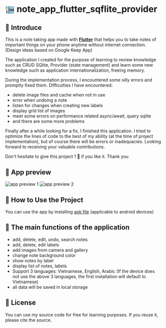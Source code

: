# <img align="center" width="30px" src="assets\images\note_logo.png" /> note_app_flutter_sqflite_provider 

## 👋 Introduce

This is a note taking app made with **[Flutter](https://flutter.dev/)** that helps you to take notes of important things on your phone anytime without internet connection. (Design ideas based on Google Keep App)

The application I created for the purpose of learning to review knowledge such as CRUD SQlite, Provider (state management) and learn some new knowledge such as application internationalization, freeing memory.

During the implementation process, I encountered some silly errors and promptly fixed them. Difficulties I have encountered:
- delete image files and cache when not in use
- error when undoing a note
- listen for changes when creating new labels
- display grid list of images
- meet some errors on performance related async/await, query sqlite
- and there are some more problems

Finally after a while looking for a fix, I finished this application. I tried to optimize the lines of code to the best of my ability (at the time of project implementation), but of course there will be errors or inadequacies. Looking forward to receiving your valuable contributions.

Don't hesitate to give this project 1 🌟 if you like it. Thank you

## 👀 App preview

![app preview 1](app_preview\Google-Pixel-4-XL-Presentation.png)
![app preview 2](app_preview\Google-Pixel-4-XL-Presentation-2.png)

## 📙 How to Use the Project

You can use the app by installing [apk file][apk-file-for-android] (applicable to android devices)

## 🥰 The main functions of the application

- add, delete, edit, undo, search notes
- add, delete, edit labels
- add images from camera and gallery
- change note background color
- show notes by label
- display list of notes, labels
- Support 3 languages: Vietnamese, English, Arabic (If the device does not use the above 3 languages, the first installation will default to Vietnamese)
- all data will be saved in local storage

## 📝 License

You can use my source code for free for learning purposes. If you reuse it, please cite the source.

<br/>

[apk-file-for-android]: https://drive.google.com/file/d/1TYwtfyO335ej8BSNzWC5NQU_UO7vnAyr/view?usp=sharing

<!-- 
start : 2/1/2022
end : 20/1/2022 
-->
